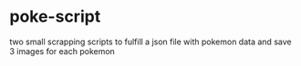 # poke-script

two small scrapping scripts to fulfill a json file with pokemon data and save 3 images for each pokemon
